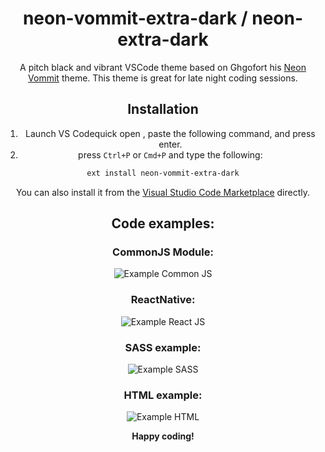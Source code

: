 <div align="center">

# neon-vommit-extra-dark / neon-extra-dark

A pitch black and vibrant VSCode theme based on Ghgofort his [Neon Vommit](https://github.com/ghgofort/vscode-neon-vommit-theme) theme.
This theme is great for late night coding sessions.

## Installation

1. Launch VS Codequick open , paste the following command, and press enter.
2. press `Ctrl+P` or `Cmd+P` and type the following:

```bash
ext install neon-vommit-extra-dark
```
You can also install it from the [Visual Studio Code Marketplace](https://marketplace.visualstudio.com/items?itemName=ramonjaspers.neon-vommit-extra-dark) directly.

## Code examples:
### CommonJS Module:
![Example Common JS](https://raw.githubusercontent.com/ramonjaspers/neon-vommit-extra-dark/master/demo/images/commonJS.png)

### ReactNative:
![Example React JS](https://raw.githubusercontent.com/ramonjaspers/neon-vommit-extra-dark/master/demo/images/ReactNative.png)

### SASS example:

![Example SASS](https://raw.githubusercontent.com/ramonjaspers/neon-vommit-extra-dark/master/demo/images/sass.png)

### HTML example:

![Example HTML](https://raw.githubusercontent.com/ramonjaspers/neon-vommit-extra-dark/master/demo/images/html.png)

**Happy coding!**

</div>
